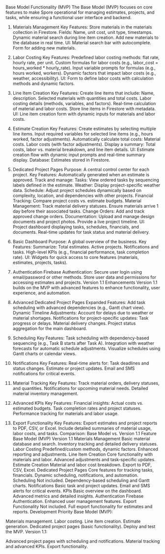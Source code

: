 Base Model Functionality (MVP)
The Base Model (MVP) focuses on core features to make Spore operational for managing estimates, projects, and tasks, while ensuring a functional user interface and backend.

1. Materials Management
Key Features:
Store materials in the materials collection in Firestore.
Fields: Name, unit cost, unit type, timestamps.
Dynamic material search during line item creation.
Add new materials to the database in real time.
UI:
Material search bar with autocomplete.
Form for adding new materials.
2. Labor Costing
Key Features:
Predefined labor costing methods: flat rate, hourly rate, per unit.
Custom formulas for labor costs (e.g., labor_cost = hours_worked * hourly_rate).
Input variable prompts for formulas (e.g., hours worked, workers).
Dynamic factors that impact labor costs (e.g., weather, accessibility).
UI:
Form to define labor costs with calculation methods and dynamic factors.
3. Line Item Creation
Key Features:
Create line items that include:
Name, description.
Selected materials with quantities and total costs.
Labor costing details (methods, variables, and factors).
Real-time calculation of material and labor costs.
Store line items in Firestore with metadata.
UI:
Line item creation form with dynamic inputs for materials and labor costs.
4. Estimate Creation
Key Features:
Create estimates by selecting multiple line items.
Input required variables for selected line items (e.g., hours worked, factor adjustments).
Automatically calculate total costs:
Material costs.
Labor costs (with factor adjustments).
Display a summary:
Total costs, labor vs. material breakdown, and line item details.
UI:
Estimate creation flow with dynamic input prompts and real-time summary display.
Database: Estimates stored in Firestore.
5. Dedicated Project Pages
Purpose: A central control center for each project.
Key Features:
Automatically generated when an estimate is approved.
Track and manage:
Tasks: View ordered tasks by sequencing labels defined in the estimate.
Weather: Display project-specific weather data.
Schedule: Adjust project schedules dynamically based on complexity, location, and dependencies with other projects.
Financial Tracking: Compare project costs vs. estimate budgets.
Material Management:
Track material delivery statuses.
Ensure materials arrive 1 day before their associated tasks.
Change Orders: Add and track approved change orders.
Documentation: Upload and manage design documents and project photos.
Provide a live project timeline.
UI:
Project dashboard displaying tasks, schedules, financials, and documents.
Real-time updates for task status and material delivery.
6. Basic Dashboard
Purpose: A global overview of the business.
Key Features:
Summarize:
Total estimates.
Active projects.
Notifications and tasks.
High-level KPIs (e.g., financial performance, task completion rate).
UI:
Widgets for quick access to core features (materials, estimates, projects, tasks).
7. Authentication
Firebase Authentication:
Secure user login using email/password or other methods.
Store user data and permissions for accessing estimates and projects.
Version 1.1 Enhancements
Version 1.1 builds on the MVP with advanced features to enhance functionality, user experience, and automation.

1. Advanced Dedicated Project Pages
Expanded Features:
Add task scheduling with advanced dependencies (e.g., Gantt chart view).
Dynamic Timeline Adjustments:
Account for delays due to weather or material shortages.
Notifications for project-specific updates:
Task progress or delays.
Material delivery changes.
Project status aggregation for the main dashboard.
2. Scheduling
Key Features:
Task scheduling with dependency-based sequencing (e.g., Task B starts after Task A).
Integration with weather forecasts for automatic schedule adjustments.
Visualize schedules using Gantt charts or calendar views.
3. Notifications
Key Features:
Real-time alerts for:
Task deadlines and status changes.
Estimate or project updates.
Email and SMS notifications for critical events.
4. Material Tracking
Key Features:
Track material orders, delivery statuses, and quantities.
Notifications for upcoming material needs.
Detailed material inventory management.
5. Advanced KPIs
Key Features:
Financial insights:
Actual costs vs. estimated budgets.
Task completion rates and project statuses.
Performance tracking for materials and labor usage.
6. Export Functionality
Key Features:
Export estimates and project reports to PDF, CSV, or Excel.
Include detailed summaries of material usage, labor costs, and tasks.
Comparison: Base Model vs. Version 1.1
Feature	Base Model (MVP)	Version 1.1
Materials Management	Basic material database and search.	Inventory tracking and detailed delivery statuses.
Labor Costing	Predefined/custom methods, dynamic factors.	Enhanced reporting and adjustments.
Line Item Creation	Core functionality with materials and labor.	Advanced adjustments and task-specific updates.
Estimate Creation	Material and labor cost breakdown.	Export to PDF, CSV, Excel.
Dedicated Project Pages	Core features for tracking tasks, financials.	Dynamic scheduling, notifications, and automation.
Scheduling	Not included.	Dependency-based scheduling and Gantt charts.
Notifications	Basic task and project updates.	Email and SMS alerts for critical events.
KPIs	Basic overview on the dashboard.	Advanced metrics and detailed insights.
Authentication	Firebase Authentication.	Enhanced user management features.
Export Functionality	Not included.	Full export functionality for estimates and reports.
Development Priority
Base Model (MVP):

Materials management.
Labor costing.
Line item creation.
Estimate generation.
Dedicated project pages (basic functionality).
Deploy and test the MVP.
Version 1.1:

Advanced project pages with scheduling and notifications.
Material tracking and advanced KPIs.
Export functionality.